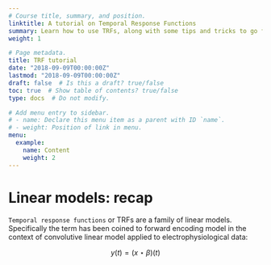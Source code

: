 ```yaml
---
# Course title, summary, and position.
linktitle: A tutorial on Temporal Response Functions
summary: Learn how to use TRFs, along with some tips and tricks to go further, and faster.
weight: 1

# Page metadata.
title: TRF tutorial
date: "2018-09-09T00:00:00Z"
lastmod: "2018-09-09T00:00:00Z"
draft: false  # Is this a draft? true/false
toc: true  # Show table of contents? true/false
type: docs  # Do not modify.

# Add menu entry to sidebar.
# - name: Declare this menu item as a parent with ID `name`.
# - weight: Position of link in menu.
menu:
  example:
    name: Content
    weight: 2
---
```


# Linear models: recap

`Temporal response functions` or TRFs are a family of linear models. Specifically the term has been coined to forward encoding model in the context of convolutive linear model applied to electrophysiological data:

$$
y(t) = (x \star \beta) (t)
$$